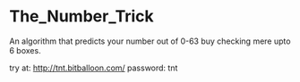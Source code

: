 # The_Number_Trick

An algorithm that predicts your number out of 0-63 buy checking mere upto 6 boxes.

try at:
http://tnt.bitballoon.com/ 
password: tnt
